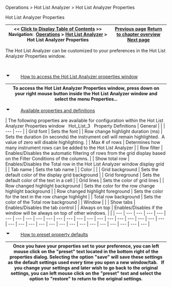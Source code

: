 ﻿


Operations \> Hot List Analyzer \> Hot List Analyzer Properties






















Hot List Analyzer Properties







| \<\< [Click to Display Table of Contents](hot_list_analyzer_properties.md) \>\> **Navigation:**     [Operations](operations-1.md) \> [Hot List Analyzer](hot_list_analyzer-1.md) \> Hot List Analyzer Properties | [Previous page](customizing_the_hot_list_analy-1.md) [Return to chapter overview](hot_list_analyzer-1.md) [Next page](instrument_lists-1.md) |
| --- | --- |














The Hot List Analyzer can be customized to your preferences in the Hot List Analyzer Properties window.


 


![tog_minus](tog_minus-1.gif)        [How to access the Hot List Analyzer properties window](javascript:HMToggle('toggle','HowToAccessTheHotListAnalyzerPropertiesWindow','HowToAccessTheHotListAnalyzerPropertiesWindow_ICON'))




| To access the Hot List Analyzer Properties window, press down on your right mouse button inside the Hot List Analyzer window and select the menu Properties... |
| --- |



![tog_minus](tog_minus-1.gif)        [Available properties and definitions](javascript:HMToggle('toggle','AvailablePropertiesAndDefinitions','AvailablePropertiesAndDefinitions_ICON'))




| The following properties are available for configuration within the Hot List Analyzer Properties window   Hot_List_3   Property Definitions   | General |  | | --- | --- | | Grid font | Sets the font | | Row change highlight duration (ms) | Sets the duration (in seconds) the instrument cell will remain highlighted.  A value of zero will disable highlighting. | | Max \# of rows | Determines how many instrument rows can be added to the Hot List Analyzer | | Row filter | Enables/Disables the automatic filtering of rows from the grid display based on the Filter Conditions of the columns. | | Show total row | Enables/Disables the Total row in the Hot List Analyzer window display grid | | Tab name | Sets the tab name | | Color |  | | Grid background | Sets the default color of the display grid background | | Grid foreground | Sets the default color of the text in a cell | | Grid lines | Sets the color of grid lines | | Row changed highlight background | Sets the color for the row change highlight background | | Row changed highlight foreground | Sets the color for the text in the row change highlight | | Total row background | Sets the color of the Total row background | | Window |  | | Show tabs | Enables/Disables the tab control | | Always on top | Enables/Disables if the window will be always on top of other windows. | |
| --- | --- | --- | --- | --- | --- | --- | --- | --- | --- | --- | --- | --- | --- | --- | --- | --- | --- | --- | --- | --- | --- | --- | --- | --- | --- | --- | --- | --- | --- | --- | --- | --- | --- | --- |



![tog_minus](tog_minus-1.gif)        [How to preset property defaults](javascript:HMToggle('toggle','HowToPresetPropertyDefaults','HowToPresetPropertyDefaults_ICON'))




| Once you have your properties set to your preference, you can left mouse click on the "preset" text located in the bottom right of the properties dialog. Selecting the option "save" will save these settings as the default settings used every time you open a new window/tab.   If you change your settings and later wish to go back to the original settings, you can left mouse click on the "preset" text and select the option to "restore" to return to the original settings. |
| --- |










